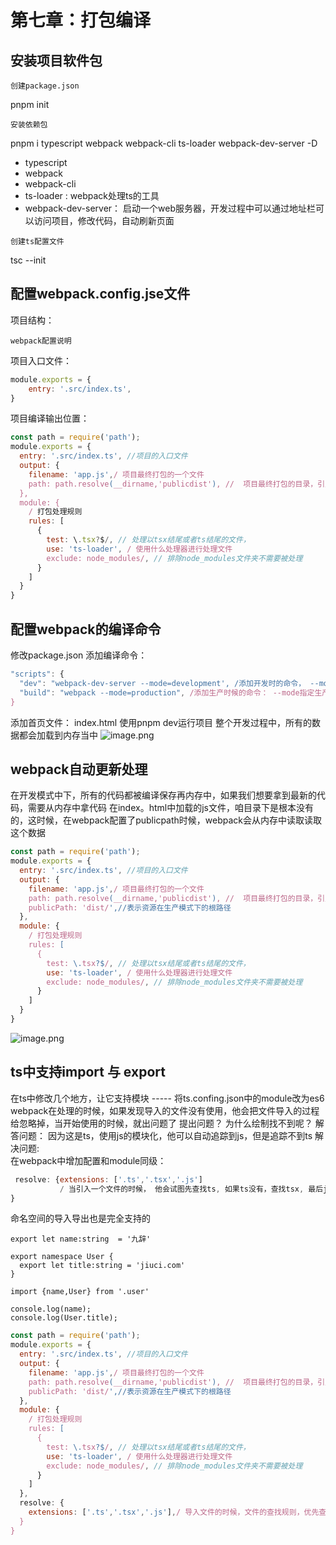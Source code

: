 # 第七章：打包编译
## 安装项目软件包

`创建package.json`

pnpm init 

`安装依赖包`

 pnpm i typescript webpack webpack-cli ts-loader webpack-dev-server -D

- typescript
- webpack 
- webpack-cli
- ts-loader : webpack处理ts的工具
- webpack-dev-server： 启动一个web服务器，开发过程中可以通过地址栏可以访问项目，修改代码，自动刷新页面

`创建ts配置文件`

tsc --init
## 配置webpack.config.jse文件
项目结构：

`webpack配置说明`

项目入口文件： 
```jsx
module.exports = {
	entry: '.src/index.ts',
}
```
项目编译输出位置：
```jsx
const path = require('path');
module.exports = {
  entry: '.src/index.ts', //项目的入口文件
  output: {
    filename: 'app.js',/ 项目最终打包的一个文件
    path: path.resolve(__dirname,'publicdist'), //  项目最终打包的目录，引入path，为了识别当前的路径，
  },
  module: {
    / 打包处理规则
    rules: [
      {
        test: \.tsx?$/, // 处理以tsx结尾或者ts结尾的文件，
        use: 'ts-loader', / 使用什么处理器进行处理文件
        exclude: node_modules/, // 排除node_modules文件夹不需要被处理
      }
    ]
  }
}

```
## 配置webpack的编译命令
修改package.json
添加编译命令：
```jsx
"scripts": {
  "dev": "webpack-dev-server --mode=development', /添加开发时的命令， --mode指定开发模式
  "build": "webpack --mode=production", /添加生产时候的命令： --mode指定生产模式
}
```
添加首页文件： index.html
使用pnpm dev运行项目
整个开发过程中，所有的数据都会加载到内存当中
![image.png](/public/ts/打包编译/1.png)
## webpack自动更新处理
在开发模式中下，所有的代码都被编译保存再内存中，如果我们想要拿到最新的代码，需要从内存中拿代码
在index。html中加载的js文件，咱目录下是根本没有的，这时候，在webpack配置了publicpath时候，webpack会从内存中读取读取这个数据
```jsx
const path = require('path');
module.exports = {
  entry: '.src/index.ts', //项目的入口文件
  output: {
    filename: 'app.js',/ 项目最终打包的一个文件
    path: path.resolve(__dirname,'publicdist'), //  项目最终打包的目录，引入path，为了识别当前的路径，
    publicPath: 'dist/',//表示资源在生产模式下的根路径
  },
  module: {
    / 打包处理规则
    rules: [
      {
        test: \.tsx?$/, // 处理以tsx结尾或者ts结尾的文件，
        use: 'ts-loader', / 使用什么处理器进行处理文件
        exclude: node_modules/, // 排除node_modules文件夹不需要被处理
      }
    ]
  }
}

```
![image.png](/public/ts/打包编译/2.png)
## ts中支持import 与 export
在ts中修改几个地方，让它支持模块 -----  将ts.confing.json中的module改为es6
webpack在处理的时候，如果发现导入的文件没有使用，他会把文件导入的过程给忽略掉，当开始使用的时候，就出问题了
提出问题？ 为什么绘制找不到呢？
解答问题： 因为这是ts，使用js的模块化，他可以自动追踪到js，但是追踪不到ts
解决问题:   
在webpack中增加配置和module同级：
```jsx
 resolve: {extensions: ['.ts','.tsx','.js']
           / 当引入一个文件的时候， 他会试图先查找ts, 如果ts没有，查找tsx, 最后js,第一个优先级是最高的
}
```
命名空间的导入导出也是完全支持的
```tsx
export let name:string  = '九辞'

export namespace User {
  export let title:string = 'jiuci.com'
}

```
```tsx
import {name,User} from '.user'

console.log(name);
console.log(User.title);

```
```jsx
const path = require('path');
module.exports = {
  entry: '.src/index.ts', //项目的入口文件
  output: {
    filename: 'app.js',/ 项目最终打包的一个文件
    path: path.resolve(__dirname,'publicdist'), //  项目最终打包的目录，引入path，为了识别当前的路径，
    publicPath: 'dist/',//表示资源在生产模式下的根路径
  },
  module: {
    / 打包处理规则
    rules: [
      {
        test: \.tsx?$/, // 处理以tsx结尾或者ts结尾的文件，
        use: 'ts-loader', / 使用什么处理器进行处理文件
        exclude: node_modules/, // 排除node_modules文件夹不需要被处理
      }
    ]
  },
  resolve: {
    extensions: ['.ts','.tsx','.js'],/ 导入文件的时候，文件的查找规则，优先查找.ts的文件，如果ts的文件没有找到，会找.tsx的文件，最后是js文件
  }
}

```
